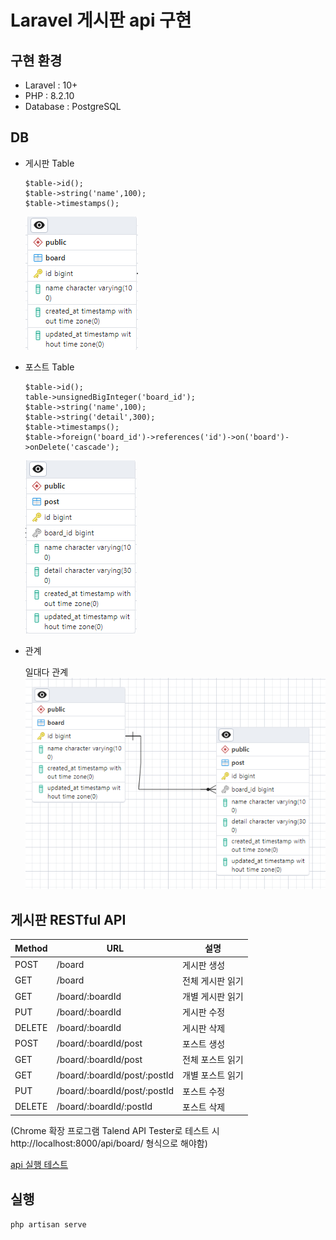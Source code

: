 # Laravel 게시판 api 구현

## 구현 환경

-   Laravel : 10+
-   PHP : 8.2.10
-   Database : PostgreSQL

## DB

-   게시판 Table
    ```
    $table->id();
    $table->string('name',100);
    $table->timestamps();
    ```
    ![Alt text](image.png)
-   포스트 Table

    ```
    $table->id();
    table->unsignedBigInteger('board_id');
    $table->string('name',100);
    $table->string('detail',300);
    $table->timestamps();
    $table->foreign('board_id')->references('id')->on('board')->onDelete('cascade');
    ```

    ![Alt text](image-1.png)

-   관계

    일대다 관계
    ![Alt text](image-2.png)

## 게시판 RESTful API

| Method | URL                          | 설명             |
| ------ | ---------------------------- | ---------------- |
| POST   | /board                       | 게시판 생성      |
| GET    | /board                       | 전체 게시판 읽기 |
| GET    | /board/:boardId              | 개별 게시판 읽기 |
| PUT    | /board/:boardId              | 게시판 수정      |
| DELETE | /board/:boardId              | 게시판 삭제      |
| POST   | /board/:boardId/post         | 포스트 생성      |
| GET    | /board/:boardId/post         | 전체 포스트 읽기 |
| GET    | /board/:boardId/post/:postId | 개별 포스트 읽기 |
| PUT    | /board/:boardId/post/:postId | 포스트 수정      |
| DELETE | /board/:boardId/:postId      | 포스트 삭제      |

(Chrome 확장 프로그램 Talend API Tester로 테스트 시 http://localhost:8000/api/board/ 형식으로 해야함)

[api 실행 테스트](https://github.com/Lee-Siyoung/laravel/blob/main/CRUD_TEST.md)

## 실행

`php artisan serve`
